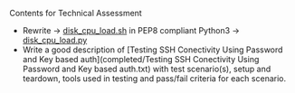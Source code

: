 Contents for Technical Assessment
- Rewrite &#8594; [disk_cpu_load.sh](samples/disk_cpu_load.sh) in PEP8 compliant Python3 &#8594; [disk_cpu_load.py](completed/disk_cpu_load.py)
- Write a good description of [Testing SSH Conectivity Using Password and Key based auth](completed/Testing SSH Conectivity Using Password and Key based auth.txt) with test scenario(s), setup and teardown, tools used in testing and pass/fail criteria for each scenario.
